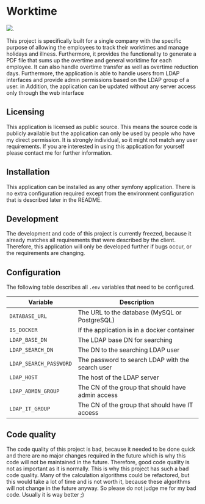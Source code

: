 # Worktime

[![](https://tokei.rs/b1/github/MathisBurger/wtm?category=lines)](https://github.com/XAMPPRocky/tokei).

This project is specifically built for a single company with the specific purpose of allowing the employees to track their 
worktimes and manage holidays and illness. Furthermore, it provides the functionality to generate a PDF file that sums up the overtime
and general worktime for each employee. It can also handle overtime transfer as well as overtime reduction days. Furthermore, the application is able to handle 
users from LDAP interfaces and provide admin permissions based on the LDAP group of a user. in Addition, the application can be updated without any server access only through the web interface

## Licensing

This application is licensed as public source. This means the source code is publicly available but the application can only 
be used by people who have my direct permission. It is strongly individual, so it might not match any user requirements.
If you are interested in using this application for yourself please contact me for further information.

## Installation 

This application can be installed as any other symfony application. There is no extra configuration required except from
the environment configuration that is described later in the README.

## Development

The development and code of this project is currently freezed, because it already matches all requirements that were described by the
client. Therefore, this application will only be developed further if bugs occur, or the requirements are changing.

## Configuration

The following table describes all `.env` variables that need to be configured.

| Variable               | Description                                       |
|------------------------|---------------------------------------------------|
| `DATABASE_URL`         | The URL to the database (MySQL or PostgreSQL)     |
| `IS_DOCKER`            | If the application is in a docker container       |
| `LDAP_BASE_DN`         | The LDAP base DN for searching                    |
| `LDAP_SEARCH_DN`       | The DN to the searching LDAP user                 |
| `LDAP_SEARCH_PASSWORD` | The password to search LDAP with the search user  |
| `LDAP_HOST`            | The host of the LDAP server                       |
| `LDAP_ADMIN_GROUP`     | The CN of the group that should have admin access |
| `LDAP_IT_GROUP`        | The CN of the group that should have IT access    |

## Code quality

The code quality of this project is bad, because it needed to be done quick and there are no major changes required in the future
which is why this code will not be maintained in the future. Therefore, good code quality is not as important as it is normally. This is why
this project has such a bad code quality. Many of the calculation algorithms could be refactored, but this would take a lot of time and is not worth it, because
these algorithms will not change in the future anyway. So please do not judge me for my bad code. Usually it is way better ;)

